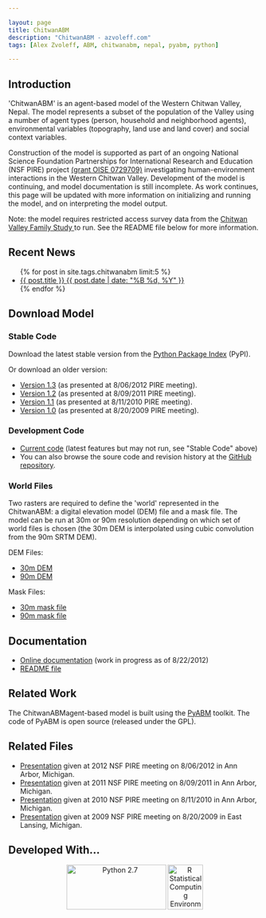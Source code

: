 ```yaml
---

layout: page
title: ChitwanABM
description: "ChitwanABM - azvoleff.com"
tags: [Alex Zvoleff, ABM, chitwanabm, nepal, pyabm, python]

---
```


## Introduction
'ChitwanABM' is an agent-based model of the Western Chitwan Valley, Nepal. The 
model represents a subset of the population of the Valley using a number of 
agent types (person, household and neighborhood agents), environmental 
variables (topography, land use and land cover) and social context variables.

Construction of the model is supported as part of an ongoing National Science 
Foundation Partnerships for International Research and Education (NSF PIRE) 
project <a href="http://pire.psc.isr.umich.edu/">(grant OISE 0729709)</a> 
investigating human-environment interactions in the Western Chitwan Valley. 
Development of the model is continuing, and model documentation is still 
incomplete. As work continues, this page will be updated with more information 
on initializing and
running the model, and on interpreting the model output.

Note: the model requires restricted access survey data from the <a 
href="http://dx.doi.org/10.3886/ICPSR04538">Chitwan Valley Family Study </a>to 
run. See the README file below for more information.

## Recent News
<ul class="post-list">
{% for post in site.tags.chitwanabm limit:5 %} 
  <li><article><a href="{{ site.url }}{{ post.url }}">{{ post.title }} <span class="entry-date"><time datetime="{{ post.date | date_to_xmlschema }}">{{ post.date | date: "%B %d, %Y" }}</time></span></a></article></li>
{% endfor %}
</ul>

## Download Model

### Stable Code
Download the latest stable version from the <a href="http://pypi.python.org/pypi/chitwanabm">Python Package Index</a> (PyPI).

Or download an older version:

* <a href="https://github.com/azvoleff/chitwanabm/zipball/v1.3">Version 1.3</a> (as presented at 8/06/2012 PIRE meeting).
* <a href="https://github.com/azvoleff/chitwanabm/zipball/v1.2">Version 1.2</a> (as presented at 8/09/2011 PIRE meeting).
* <a href="https://github.com/azvoleff/chitwanabm/zipball/v1.1">Version 1.1</a> (as presented at 8/11/2010 PIRE meeting).
* <a href="https://github.com/azvoleff/chitwanabm/zipball/v1.0">Version 1.0</a> (as presented at 8/20/2009 PIRE meeting).


### Development Code

* <a href="https://github.com/azvoleff/chitwanabm/zipball/master">Current code</a> (latest features but may not run, see "Stable Code" above)
* You can also browse the soure code and revision history at the <a href="https://github.com/azvoleff/chitwanabm">GitHub repository</a>.


### World Files
Two rasters are required to define the 'world' represented in the ChitwanABM: a digital elevation model (DEM) file and a mask file. The model can be run at 30m or 90m resolution depending on which set of world files is chosen (the 30m DEM is interpolated using cubic convolution from the 90m SRTM DEM).

DEM Files:
* <a href="http://azvoleff.com/research/ChitwanABM_files/CVFS_Study_Area_DEM_Raster_30m.zip">30m DEM</a>
* <a href="http://azvoleff.com/research/ChitwanABM_files/CVFS_Study_Area_DEM_Raster_90m.zip">90m DEM</a>

Mask Files:
* <a href="http://azvoleff.com/research/ChitwanABM_files/CVFS_Study_Area_Raster_30m.zip">30m mask file</a>
* <a href="http://azvoleff.com/research/ChitwanABM_files/CVFS_Study_Area_Raster_90m.zip">90m mask file</a>

## Documentation

* <a href="http://azvoleff.com/ChitwanABM_doc">Online documentation</a> (work in progress as of 8/22/2012)
* <a href="https://raw.github.com/azvoleff/chitwanabm/master/README.rst">README file</a>

## Related Work
The ChitwanABMagent-based model is built using the <a title="PyABM" href="http://www.azvoleff.com/research/pyabm/">PyABM</a> toolkit. The code of PyABM is open source (released under the GPL).

## Related Files

* <a href="http://www.azvoleff.com/wp-content/uploads/2012/11/Zvoleff_An_PIRE_2012_lowres.pdf">Presentation</a> given at 2012 NSF PIRE meeting on 8/06/2012 in Ann Arbor, Michigan.
* <a href="http://www.azvoleff.com/wp-content/uploads/2012/11/Zvoleff_An_PIRE_2011_lowres.pdf">Presentation</a> given at 2011 NSF PIRE meeting on 8/09/2011 in Ann Arbor, Michigan.
* <a href="http://www.azvoleff.com/wp-content/uploads/2012/11/Zvoleff_An_PIRE_2010_lowres.pdf">Presentation</a> given at 2010 NSF PIRE meeting on 8/11/2010 in Ann Arbor, Michigan.
* <a href="http://www.azvoleff.com/wp-content/uploads/2012/11/Zvoleff_An_PIRE_2009_lowres.pdf">Presentation</a> given at 2009 NSF PIRE meeting on 8/20/2009 in East Lansing, Michigan.


## Developed With...
<p style="text-align: center;"> <a href="http://www.python.org"><img title="Python_logo" alt="Python 2.7" src="http://www.azvoleff.com/wp-content/uploads/2012/11/Python_logo.png" width="200" height="90" /></a> <a href="http://www.r-project.org"><img title="R_logo" alt="R Statistical Computing Environment" src="http://www.azvoleff.com/wp-content/uploads/2012/11/R_logo.png" width="71" height="90" /></a></p>
